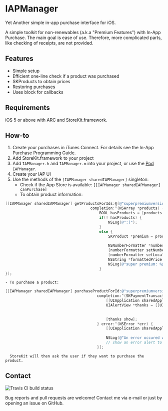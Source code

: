 IAPManager
==========

Yet Another simple in-app purchase interface for iOS.

A simple toolkit for non-renewables (a.k.a "Premium Features") with In-App Purchase.
The main goal is ease of use. Therefore, more complicated parts, like checking of receipts, are not provided.

Features
--------
- Simple setup
- Efficient one-line check if a product was purchased
- SKProducts to obtain prices
- Restoring purchases
- Uses block for callbacks

Requirements
------------
iOS 5 or above with ARC and StoreKit.framework.

How-to
------

1. Create your purchases in iTunes Connect. For details see the In-App Purchase Programming Guide.
2. Add StoreKit.framework to your project
3. Add `IAPManager.h` and `IAPManager.m` into your project, or use the [Pod](http://cocoapods.org) `IAPManager`.
4. Create your IAP UI
5. Use the methods of the `[IAPManager sharedIAPManager]` singleton:
    - Check if the App Store is available: `[[IAPManager sharedIAPManager] canPurchase]`
    - To obtain product information:
```objective-c
[[IAPManager sharedIAPManager] getProductsForIds:@[@"superpremiumversion"]
                                      completion:^(NSArray *products) {
                                          BOOL hasProducts = [products count] != 0;
                                          if(! hasProducts) {
                                              NSLog(@":(");
                                          }
                                          else {
                                              SKProduct *premium = products[0];
                                          
                                              NSNumberFormatter *numberFormatter = [[NSNumberFormatter alloc] init];                                                                                                                 [numberFormatter setFormatterBehavior:NSNumberFormatterBehavior10_4];
                                              [numberFormatter setNumberStyle:NSNumberFormatterCurrencyStyle];
                                              [numberFormatter setLocale:premium.priceLocale];
                                              NSString *formattedPrice = [numberFormatter stringFromNumber:premium.price];
                                              NSLog(@"super premium: %@ for %@", premium.localizedTitle, formattedPrice);
                                          }
}];
```  
    - To purchase a product:
```objective-c
[[IAPManager sharedIAPManager] purchaseProductForId:@"superpremiumversion"
                                         completion:^(SKPaymentTransaction *transaction) {
                                             [[UIApplication sharedApplication] setNetworkActivityIndicatorVisible:NO];
                                             UIAlertView *thanks = [[UIAlertView alloc] initWithTitle:@"Thanks!"
                                                                                              message:@"The extra features are now available"
                                                                                             delegate:nil cancelButtonTitle:@"OK" otherButtonTitles:nil];
                                             [thanks show];
                                         } error:^(NSError *err) {
                                             [[UIApplication sharedApplication] setNetworkActivityIndicatorVisible:NO];
                                         
                                             NSLog(@"An error occured while purchasing: %@", err.localizedDescription);
                                             // show an error alert to the user.
                                         }];
```                                         
      StoreKit will then ask the user if they want to purchase the product.

## Contact

![Travis CI build status](https://api.travis-ci.org/mruegenberg/IAPManager.png)

Bug reports and pull requests are welcome! Contact me via e-mail or just by opening an issue on GitHub.
